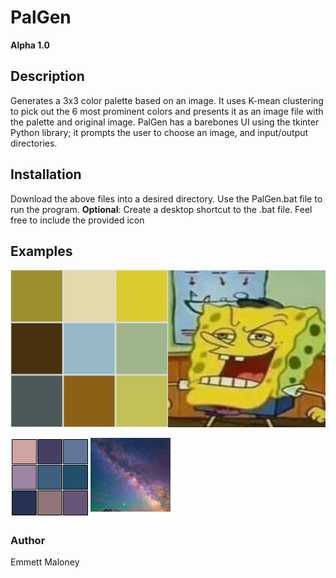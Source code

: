 # PalGen 
**Alpha 1.0**

## Description
Generates a 3x3 color palette based on an image. It uses K-mean clustering to pick out the 6 most prominent colors and presents it as an image file with the palette and original image. PalGen has a barebones UI using the tkinter Python library; it prompts the user to choose an image, and input/output directories.

## Installation
Download the above files into a desired directory. Use the PalGen.bat file to run the program. **Optional**: Create a desktop shortcut to the .bat file. Feel free to include the provided icon

## Examples
![Example 1](https://github.com/emmettm42/PalGen/blob/main/example1_buffbob.png)

![Example 2](https://github.com/emmettm42/PalGen/blob/2f552101c25c34fbfd7933ff561a26102a1a9141/milkyway_palgen.png)

### Author
Emmett Maloney
